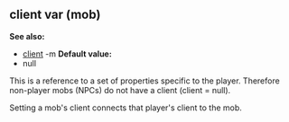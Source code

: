 ## client var (mob)
**See also:**
*   [client](/ref/client.md) -m<!-- -->
**Default value:**
*   null


This is a reference to a set of properties specific to the
player. Therefore non-player mobs (NPCs) do not have a client (client =
null). 

Setting a mob\'s client connects that player\'s client
to the mob.